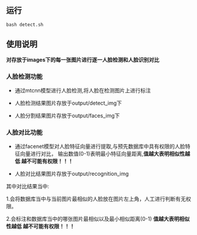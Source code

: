 ## 运行
```
bash detect.sh
```
## 使用说明
**对存放于images下的每一张图片进行逐一人脸检测和人脸识别对比**

### 人脸检测功能

- 通过mtcnn模型进行人脸检测,将人脸在检测图片上进行标注

- 人脸检测结果图片存放于output/detect_img下

- 人脸分割结果图片存放于output/faces_img下

### 人脸对比功能

- 通过facenet模型对人脸特征向量进行提取,与预先数据库中具有权限的人脸特征向量进行对比，
输出数值(0-1)表明最小特征向量距离,**值越大表明相似性越低 越不可能有权限！！！**

- 人脸对比结果图片存放于output/recognition_img

其中对比结果当中:

1.会将数据库当中与当前图片最相似的人脸放在图片左上角，人工进行判断有无权限。

2.会标注和数据库当中的哪张图片最相似以及最小相似距离(0-1) **值越大表明相似性越低 越不可能有权限！！！**